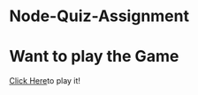 # Node-Quiz-Assignment

# Want to play the Game
[Click Here](https://replit.com/@Shubham207/Indian-Railway-Quiz#index.js)to play it!
